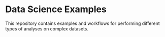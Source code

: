 # Data Science Examples

This repository contains examples and workflows for performing different types of analyses on complex datasets.
